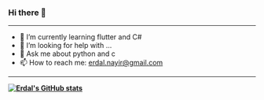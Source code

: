 ### Hi there 👋

<hr />

- 🌱 I’m currently learning flutter and C#
- 🤔 I’m looking for help with ...
- 💬 Ask me about python and c
- 📫 How to reach me: erdal.nayir@gmail.com

<hr />
<b>

[![Erdal's GitHub stats](https://github-readme-stats.vercel.app/api?username=ErdalNayir)](https://github.com/ErdalNayir/github-readme-stats)
